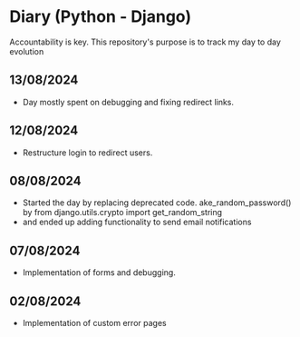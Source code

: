 # Diary (Python - Django)
Accountability is key. This repository's purpose is to track my day to day evolution

## 13/08/2024   

- Day mostly spent on debugging and fixing redirect links.

## 12/08/2024   

- Restructure login to redirect users.

## 08/08/2024   

- Started the day by replacing deprecated code. ake_random_password() by from django.utils.crypto import get_random_string
- and ended up adding functionality to send email notifications 

## 07/08/2024   

- Implementation of forms and debugging.

## 02/08/2024  

- Implementation of custom error pages
